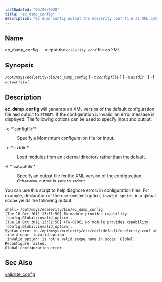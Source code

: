 ```yaml
---
lastUpdated: "03/26/2020"
title: "ec_dump_config"
description: "ec dump config output the ecelerity conf file as XML opt msys ecelerity bin ec dump config c configfile e extdir f outputfile ec dump config will generate an XML version of the default configuration file and output to STDOUT If the configuration is invalid an error message is displayed..."
---
```


<a name="executable.ec_dump_config"></a> 
## Name

ec_dump_config — output the `ecelerity.conf` file as XML

## Synopsis

`/opt/msys/ecelerity/bin/ec_dump_config` [ -c *`configfile`* ] [ -e *`extdir`* ] [ -f *`outputfile`* ]

<a name="idp12681088"></a> 
## Description

**ec_dump_config** will generate an XML version of the default configuration file and output to `STDOUT`. If the configuration is invalid, an error message is displayed. The following options can be used to specify input and output:

<dl class="variablelist">

<dt>-c *`configfile`*</dt>

<dd>

Specify a Momentum configuration file for input.

</dd>

<dt>-e *`extdir`*</dt>

<dd>

Load modules from an external directory rather than the default.

</dd>

<dt>-f *`outputfile`*</dt>

<dd>

Specify an output file for the XML version of the configuration. Otherwise output is sent to stdout.

</dd>

</dl>

You can use this script to help diagnose errors in configuration files. For example, declaration of the non-existent option, `invalid_option`, in a global scope yields the following output:

```
shell> /opt/msys/ecelerity/bin/ec_dump_config
[Tue 18 Oct 2011 13:51:50] No module provides capability 'config.Global:invalid_option'.
[Tue 18 Oct 2011 13:51:50] CFG-07961 No module provides capability 'config.Global:invalid_option'.
Syntax error in /opt/msys/ecelerity/etc/conf/default/ecelerity.conf at line 4 near 'invalid_option'
'invalid_option' is not a valid scope name in scope 'Global'
Reconfigure failed.
Global configuration error.
```
<a name="idp11086176"></a> 
## See Also

[validate_config](/momentum/4/executable/validate-config)